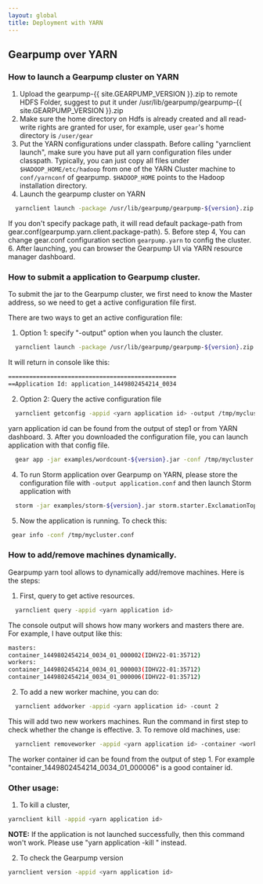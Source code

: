 ```yaml
---
layout: global
title: Deployment with YARN
---
```

## Gearpump over YARN

### How to launch a Gearpump cluster on YARN

1. Upload the gearpump-{{ site.GEARPUMP_VERSION }}.zip to remote HDFS Folder, suggest to put it under /usr/lib/gearpump/gearpump-{{ site.GEARPUMP_VERSION }}.zip
2. Make sure the home directory on Hdfs is already created and all read-write rights are granted for user, for example, user ```gear```'s home directory is ```/user/gear```
3. Put the YARN configurations under classpath.
  Before calling "yarnclient launch", make sure you have put all yarn configuration files under classpath.
  Typically, you can just copy all files under ```$HADOOP_HOME/etc/hadoop``` from one of the YARN Cluster machine to ```conf/yarnconf``` of gearpump.
  ```$HADOOP_HOME``` points to the Hadoop installation directory. 
4. Launch the gearpump cluster on YARN
  ```bash
    yarnclient launch -package /usr/lib/gearpump/gearpump-${version}.zip
  ```
  If you don't specify package path, it will read default package-path from gear.conf(gearpump.yarn.client.package-path).
5. Before step 4, You can change gear.conf configuration section ```gearpump.yarn``` to config the cluster.
6. After launching, you can browser the Gearpump UI via YARN resource manager dashboard.

### How to submit a application to Gearpump cluster.

To submit the jar to the Gearpump cluster, we first need to know the Master address, so we need to get
a active configuration file first.

There are two ways to get an active configuration file:
1. Option 1: specify "-output" option when you launch the cluster.
  ```bash
    yarnclient launch -package /usr/lib/gearpump/gearpump-${version}.zip -output /tmp/mycluster.conf
   ```
   It will return in console like this:
   ```bash
   ================================================
   ==Application Id: application_1449802454214_0034
   ```

2. Option 2: Query the active configuration file
  ```bash
    yarnclient getconfig -appid <yarn application id> -output /tmp/mycluster.conf
  ```
  yarn application id can be found from the output of step1 or from YARN dashboard.
3. After you downloaded the configuration file, you can launch application with that config file.
  ```bash
    gear app -jar examples/wordcount-${version}.jar -conf /tmp/mycluster.conf
  ```
  
4. To run Storm application over Gearpump on YARN, please store the configuration file with `-output application.conf` 
   and then launch Storm application with
  ```bash
    storm -jar examples/storm-${version}.jar storm.starter.ExclamationTopology exclamation
  ```
  
5. Now the application is running. To check this:
  ```bash
   gear info -conf /tmp/mycluster.conf
  ```

### How to add/remove machines dynamically.

Gearpump yarn tool allows to dynamically add/remove machines. Here is the steps:
 1. First, query to get active resources.
 ```bash
   yarnclient query -appid <yarn application id>
 ```
 The console output will shows how many workers and masters there are. For example, I have output like this:
 ```bash
 masters:
 container_1449802454214_0034_01_000002(IDHV22-01:35712)
 workers:
 container_1449802454214_0034_01_000003(IDHV22-01:35712)
 container_1449802454214_0034_01_000006(IDHV22-01:35712)
 ```

 2. To add a new worker machine, you can do:
 ```bash
   yarnclient addworker -appid <yarn application id> -count 2
 ```
 This will add two new workers machines. Run the command in first step to check whether the change is effective.
 3. To remove old machines, use:
 ```bash
   yarnclient removeworker -appid <yarn application id> -container <worker container id>
 ```
 The worker container id can be found from the output of step 1. For example "container_1449802454214_0034_01_000006" is a good container id.

### Other usage:
 1. To kill a cluster,
  ```bash
  yarnclient kill -appid <yarn application id>
  ```
**NOTE:** If the application is not launched successfully, then this command won't work. Please use "yarn application -kill <appId>" instead.


 2. To check the Gearpump version
  ```bash
  yarnclient version -appid <yarn application id>
  ```
